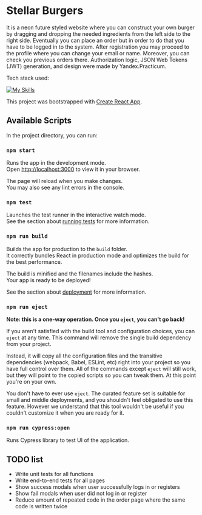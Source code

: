 # Stellar Burgers
It is a neon future styled website where you can construct your own burger by dragging and dropping the needed ingredients from the left side to the right side. Eventually you can place an order but in order to do that you have to be logged in to the system. After registration you may proceed to the profile where you can change your email or name. Moreover, you can check you previous orders there. Authorization logic, JSON Web Tokens (JWT) generation, and design were made by Yandex.Practicum.

Tech stack used:  

[![My Skills](https://skillicons.dev/icons?i=react,redux,webpack,typescript,jest)](https://skillicons.dev)


This project was bootstrapped with [Create React App](https://github.com/facebook/create-react-app).

## Available Scripts

In the project directory, you can run:

### `npm start`

Runs the app in the development mode.\
Open [http://localhost:3000](http://localhost:3000) to view it in your browser.

The page will reload when you make changes.\
You may also see any lint errors in the console.

### `npm test`

Launches the test runner in the interactive watch mode.\
See the section about [running tests](https://facebook.github.io/create-react-app/docs/running-tests) for more information.

### `npm run build`

Builds the app for production to the `build` folder.\
It correctly bundles React in production mode and optimizes the build for the best performance.

The build is minified and the filenames include the hashes.\
Your app is ready to be deployed!

See the section about [deployment](https://facebook.github.io/create-react-app/docs/deployment) for more information.

### `npm run eject`

**Note: this is a one-way operation. Once you `eject`, you can't go back!**

If you aren't satisfied with the build tool and configuration choices, you can `eject` at any time. This command will remove the single build dependency from your project.

Instead, it will copy all the configuration files and the transitive dependencies (webpack, Babel, ESLint, etc) right into your project so you have full control over them. All of the commands except `eject` will still work, but they will point to the copied scripts so you can tweak them. At this point you're on your own.

You don't have to ever use `eject`. The curated feature set is suitable for small and middle deployments, and you shouldn't feel obligated to use this feature. However we understand that this tool wouldn't be useful if you couldn't customize it when you are ready for it.

### `npm run cypress:open`

Runs Cypress library to test UI of the application.

## TODO list
- Write unit tests for all functions
- Write end-to-end tests for all pages
- Show success modals when user successfully logs in or registers
- Show fail modals when user did not log in or register
- Reduce amount of repeated code in the order page where the same code is written twice

